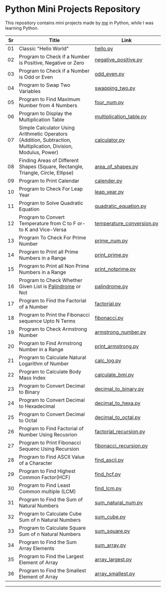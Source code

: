 # Python Mini Projects Repository

This repository contains mini projects made by [me](https://hdz-088.github.io/hdzala/) in Python, while I was learning Python.

| Sr  | Title                                                                                                             | Link                                                                                                             |
| --- | ----------------------------------------------------------------------------------------------------------------- | ---------------------------------------------------------------------------------------------------------------- |
| 01  | Classic "Hello World"                                                                                             | [hello.py](https://github.com/hdz-088/Python-Mini-Projects/blob/main/hello.py)                                   |
| 02  | Program to Check if a Number is Positive, Negative or Zero                                                        | [negative_positive.py](https://github.com/hdz-088/Python-Mini-Projects/blob/main/negative_positive.py)           |
| 03  | Program to Check if a Number is Odd or Even                                                                       | [odd_even.py](https://github.com/hdz-088/Python-Mini-Projects/blob/main/odd_even.py)                             |
| 04  | Program to Swap Two Variables                                                                                     | [swapping_two.py](https://github.com/hdz-088/Python-Mini-Projects/blob/main/swapping_two.py)                     |
| 05  | Program to Find Maximum Number from 4 Numbers                                                                     | [four_num.py](https://github.com/hdz-088/Python-Mini-Projects/blob/main/four_num.py)                             |
| 06  | Program to Display the Multiplication Table                                                                       | [multiplication_table.py](https://github.com/hdz-088/Python-Mini-Projects/blob/main/multiplication_table.py)     |
| 07  | Simple Calculator Using Arithmetic Operators (Addition, Subtraction, Multiplication, Division, Modulus, Power)    | [calculator.py](https://github.com/hdz-088/Python-Mini-Projects/blob/main/calculator.py)                         |
| 08  | Finding Areas of Different Shapes (Square, Rectangle, Triangle, Circle, Ellipse)                                  | [area_of_shapes.py](https://github.com/hdz-088/Python-Mini-Projects/blob/main/area_of_shapes.py)                 |
| 09  | Program to Print Calendar                                                                                         | [calender.py](https://github.com/hdz-088/Python-Mini-Projects/blob/main/calender.py)                             |
| 10  | Program to Check For Leap Year                                                                                    | [leap_year.py](https://github.com/hdz-088/Python-Mini-Projects/blob/main/leap_year.py)                           |
| 11  | Program to Solve Quadratic Equation                                                                               | [quadratic_equation.py](https://github.com/hdz-088/Python-Mini-Projects/blob/main/quadratic_equation.py)         |
| 12  | Program to Convert Temperature from C to F or-to K and Vice-Versa                                                 | [temperature_conversion.py](https://github.com/hdz-088/Python-Mini-Projects/blob/main/temperature_conversion.py) |
| 13  | Program To Check For Prime Number                                                                                 | [prime_num.py](https://github.com/hdz-088/Python-Mini-Projects/blob/main/prime_num.py)                           |
| 14  | Program to Print all Prime Numbers in a Range                                                                     | [print_prime.py](https://github.com/hdz-088/Python-Mini-Projects/blob/main/print_prime.py)                       |
| 15  | Program to Print all Non Prime Numbers in a Range                                                                 | [print_notprime.py](https://github.com/hdz-088/Python-Mini-Projects/blob/main/print_notprime.py)                 |
| 16  | Program to Check Whether Given List is [Palindrome](https://www.merriam-webster.com/dictionary/palindrome) or Not | [palindrome.py](https://github.com/hdz-088/Python-Mini-Projects/blob/main/palindrome.py)                         |
| 17  | Program to Find the Factorial of a Number                                                                         | [factorial.py](https://github.com/hdz-088/Python-Mini-Projects/blob/main/factorial.py)                           |
| 18  | Program to Print the Fibonacci sequence Upto N Terms                                                              | [fibonacci.py](https://github.com/hdz-088/Python-Mini-Projects/blob/main/fibonacci.py)                           |
| 19  | Program to Check Armstrong Number                                                                                 | [armstrong_number.py](https://github.com/hdz-088/Python-Mini-Projects/blob/main/armstrong_number.py)             |
| 20  | Program to Find Armstrong Number in a Range                                                                       | [print_armstrong.py](https://github.com/hdz-088/Python-Mini-Projects/blob/main/print_armstrong.py)               |
| 21  | Program to Calculate Natural Logarithm of Number                                                                  | [calc_log.py](https://github.com/hdz-088/Python-Mini-Projects/blob/main/calc_log.py)                             |
| 22  | Program to Calculate Body Mass Index                                                                              | [calculate_bmi.py](https://github.com/hdz-088/Python-Mini-Projects/blob/main/calculate_bmi.py)                   |
| 23  | Program to Convert Decimal to Binary                                                                              | [decimal_to_binary.py](https://github.com/hdz-088/Python-Mini-Projects/blob/main/decimal_to_binary.py)           |
| 24  | Program to Convert Decimal to Hexadecimal                                                                         | [decimal_to_hexa.py](https://github.com/hdz-088/Python-Mini-Projects/blob/main/decimal_to_hexa.py)               |
| 25  | Program to Convert Decimal to Octal                                                                               | [decimal_to_octal.py](https://github.com/hdz-088/Python-Mini-Projects/blob/main/decimal_to_octal.py)             |
| 26  | Program to Find Factorial of Number Using Recusrion                                                               | [factorial_recursion.py](https://github.com/hdz-088/Python-Mini-Projects/blob/main/factorial_recursion.py)       |
| 27  | Program to Print Fibonacci Sequenc Using Recursion                                                                | [fibonacci_recursion.py](https://github.com/hdz-088/Python-Mini-Projects/blob/main/fibonacci_recursion.py)       |
| 28  | Program to Find ASCII Value of a Character                                                                        | [find_ascii.py](https://github.com/hdz-088/Python-Mini-Projects/blob/main/find_ascii.py)                         |
| 29  | Program to Find Highest Common Factor(HCF)                                                                        | [find_hcf.py](https://github.com/hdz-088/Python-Mini-Projects/blob/main/find_hcf.py)                             |
| 30  | Program to Find Least Common multiple (LCM)                                                                       | [find_lcm.py](https://github.com/hdz-088/Python-Mini-Projects/blob/main/find_lcm.py)                             |
| 31  | Program to Find the Sum of Natural Numbers                                                                        | [sum_natural_num.py](https://github.com/hdz-088/Python-Mini-Projects/blob/main/sum_natural_num.py)               |
| 32  | Program to Calculate Cube Sum of n Natural Numbers                                                                | [sum_cube.py](https://github.com/hdz-088/Python-Mini-Projects/blob/main/sum_cube.py)                             |
| 33  | Program to Calculate Square Sum of n Natural Numbers                                                              | [sum_square.py](https://github.com/hdz-088/Python-Mini-Projects/blob/main/sum_square.py)                         |
| 34  | Program to Find the Sum Array Elements                                                                            | [sum_array.py](https://github.com/hdz-088/Python-Mini-Projects/blob/main/sum_array.py)                           |
| 35  | Program to Find the Largest Element of Array                                                                      | [array_largest.py](https://github.com/hdz-088/Python-Mini-Projects/blob/main/array_largest.py)                   |
| 36  | Program to Find the Smallest Element of Array                                                                     | [array_smallest.py](https://github.com/hdz-088/Python-Mini-Projects/blob/main/array_smallest.py)                 |


---